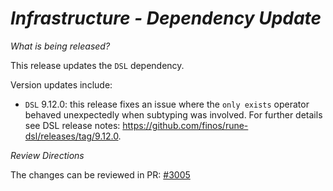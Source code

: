 # _Infrastructure - Dependency Update_

_What is being released?_

This release updates the `DSL` dependency.

Version updates include:
- `DSL` 9.12.0: this release fixes an issue where the `only exists` operator behaved unexpectedly when subtyping was involved. For further details see DSL release notes: https://github.com/finos/rune-dsl/releases/tag/9.12.0.

_Review Directions_

The changes can be reviewed in PR: [#3005](https://github.com/finos/common-domain-model/pull/3005)
